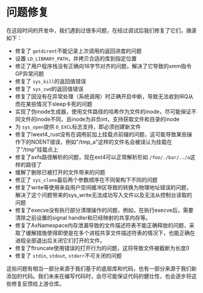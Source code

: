 # 问题修复

在这段时间的开发中，我们遇到过很多问题，在经过调试后我们修复了它们，摘录如下：

- 修复了 `getdirent`不能记录上次调用的返回进度的问题
- 设置 `LD_LIBRARY_PATH`，并拷贝合适的库到指定位置
- 修正了用户程序栈没有正确向16字节对齐的问题，解决了它导致的xmm指令GP异常问题
- 修复了 `sys_kill`的返回值错误
- 修复了 `sys_cwd`的返回值错误
- 修复了因没有在异常处理（系统调用）时正确开启中断，导致无法收到IRQ从而在某些情况下sleep卡死的问题
- 实现了伪inode生成器，使用文件路径的哈希作为文件的inode，尽可能保证不同文件的inode不同，且inode为非负int，支持获取文件和目录的inode
- 为 `sys_open`提供 `O_EXCL`标志支持，即必须创建新文件
- 修复了lwext4_rust没有在调用前加上挂载点前缀的问题，这可能导致某些操作下的NOENT错误，例如"/tmp_a"这样的文件名会被误认为挂载在了"/tmp"挂载点上
- 修复了axfs路径解析的问题，现在ext4可以正常解析形如 `/foo/./bar/../a`这样的路径了
- 缓解了删除已被打开的文件带来的问题
- 修正了 `sys_clone`最后两个参数顺序在不同架构下不同的问题
- 修复了write等使用来自用户空间缓冲区导致的转换为物理地址错误的问题，解决了这个问题带来的sys_write无法成功写入文件以及无法从控制台读取的问题
- 修复了execve没有执行部分清理操作的问题，例如，在执行execve后，需要清除之前设置的signal handler和已经映射的共享内存等。
- 修复了AxNamespace内存泄漏导致的文件描述符表不能正确释放的问题，采取了缓解措施使得即使是在多个进程共享文件描述符表的情况下，也能正确在进程全部退出后关闭它们打开的文件。
- 修复了ftruncate使用错误的打开行为的问题，这将导致文件被截断为长度0
- 修复了 `stdin`, `stdout`, `stderr`不可关闭的问题

这些问题有相当一部分来源于我们基于的底层库和代码，也有一部分来源于我们新添加的代码。我们未来在编写代码时，会尽可能保证代码的健壮性，也会逐步将这些修复反馈给上游仓库。
